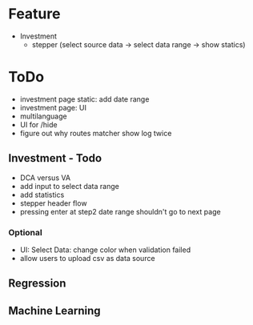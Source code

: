 
# Feature

- Investment
  - stepper (select source data -> select data range -> show statics)

# ToDo

- investment page static: add date range
- investment page: UI
- multilanguage
- UI for /hide
- figure out why routes matcher show log twice

## Investment - Todo

- DCA versus VA
- add input to select data range
- add statistics
- stepper header flow
- pressing enter at step2 date range shouldn't go to next page

### Optional

- UI: Select Data: change color when validation failed
- allow users to upload csv as data source

## Regression

## Machine Learning
